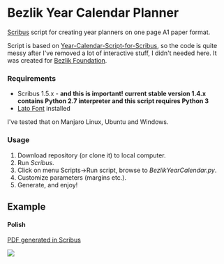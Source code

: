 # Bezlik Year Calendar Planner

[Scribus](https://www.scribus.net/) script for creating year planners on one page A1 paper format.

Script is based on [Year-Calendar-Script-for-Scribus](https://github.com/RaffertyR/Year-Calendar-Script-for-Scribus),
so the code is quite messy after I've removed a lot of interactive stuff, I didn't needed here.  It was created for [Bezlik Foundation](https://bezlik.org). 

### Requirements

* Scribus 1.5.x - **and this is important! current stable version 1.4.x contains Python 2.7 interpreter and this script requires Python 3** 
* [Lato Font](https://www.latofonts.com/pl/lato-free-fonts/) installed

I've tested that on Manjaro Linux, Ubuntu and Windows.

### Usage

1. Download repository (or clone it) to local computer.
2. Run *Scribus*.
3. Click on menu Scripts->Run script, browse to *BezlikYearCalendar.py*.
4. Customize parameters (margins etc.).
5. Generate, and enjoy!

## Example

#### Polish 

[PDF generated in Scribus](https://raw.githubusercontent.com/bohdanbobrowski/Bezlik-Year-Calendar-Planner/master/BezlikYearCalendar_pl.pdf)

<img src="https://raw.githubusercontent.com/bohdanbobrowski/Bezlik-Year-Calendar-Planner/master/BezlikYearCalendar_pl.png" />